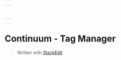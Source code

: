 ```yaml
---


---
```


<h1 id="continuum---tag-manager">Continuum - Tag Manager</h1>
<blockquote>
<p>Written with <a href="https://stackedit.io/">StackEdit</a>.</p>
</blockquote>

